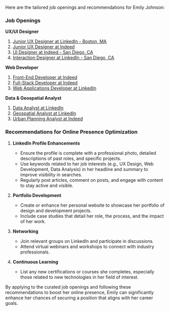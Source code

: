 Here are the tailored job openings and recommendations for Emily Johnson:

### Job Openings

**UX/UI Designer**
1. [Junior UX Designer at LinkedIn - Boston, MA](https://www.linkedin.com/jobs/junior-ux-designer-jobs-boston-ma)
2. [Junior UX Designer at Indeed](https://www.indeed.com/q-junior-ux-designer-jobs.html)
3. [UI Designer at Indeed - San Diego, CA](https://www.indeed.com/q-user-interface-designer-l-san-diego,-ca-jobs.html)
4. [Interaction Designer at LinkedIn - San Diego, CA](https://www.linkedin.com/jobs/interaction-designer-jobs-san-diego-ca)

**Web Developer**
1. [Front-End Developer at Indeed](https://www.indeed.com/q-front-end-developer-jobs.html)
2. [Full-Stack Developer at Indeed](https://www.indeed.com/q-full-stack-developer-jobs.html)
3. [Web Applications Developer at LinkedIn](https://www.linkedin.com/jobs/web-application-developer-jobs)

**Data & Geospatial Analyst**
1. [Data Analyst at LinkedIn](https://www.linkedin.com/jobs/data-analyst-jobs)
2. [Geospatial Analyst at LinkedIn](https://www.linkedin.com/jobs/geospatial-analyst-jobs)
3. [Urban Planning Analyst at Indeed](https://www.indeed.com/q-urban-planning-analyst-jobs.html)

### Recommendations for Online Presence Optimization

1. **LinkedIn Profile Enhancements**
   - Ensure the profile is complete with a professional photo, detailed descriptions of past roles, and specific projects.
   - Use keywords related to her job interests (e.g., UX Design, Web Development, Data Analysis) in her headline and summary to improve visibility in searches.
   - Regularly post articles, comment on posts, and engage with content to stay active and visible.

2. **Portfolio Development**
   - Create or enhance her personal website to showcase her portfolio of design and development projects.
   - Include case studies that detail her role, the process, and the impact of her work.

3. **Networking**
   - Join relevant groups on LinkedIn and participate in discussions.
   - Attend virtual webinars and workshops to connect with industry professionals.

4. **Continuous Learning**
   - List any new certifications or courses she completes, especially those related to new technologies in her field of interest.

By applying to the curated job openings and following these recommendations to boost her online presence, Emily can significantly enhance her chances of securing a position that aligns with her career goals.